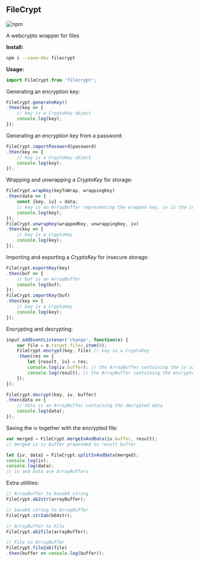 ## FileCrypt
![npm](https://img.shields.io/npm/dw/filecrypt.svg)

A webcrypto wrapper for files

**Install:**

```bash
npm i --save-dev filecrypt
```

**Usage:**

```javascript
import FileCrypt from 'filecrypt';
```
Generating an encryption key:
```javascript
FileCrypt.generateKey()
.then(key => {
    // key is a CryptoKey object
    console.log(key);
});
```
Generating an encryption key from a password:
```javascript
FileCrypt.importPassword(password)
.then(key => {
    // key is a CryptoKey object
    console.log(key);
});
```
Wrapping and unwrapping a *CryptoKey* for storage:
```javascript
FileCrypt.wrapKey(keyToWrap, wrappingKey)
.then(data => {
    const {key, iv} = data;
    // key is an ArrayBuffer representing the wrapped key, iv is the iv used
    console.log(key);
});
FileCrypt.unwrapKey(wrappedKey, unwrappingKey, iv)
.then(key => {
    // key is a CryptoKey
    console.log(key);
});
```
Importing and exporting a *CryptoKey* for insecure storage:
```javascript
FileCrypt.exportKey(key)
.then(buf => {
    // buf is an ArrayBuffer
    console.log(buf);
});
FileCrypt.importKey(buf)
.then(key => {
    // key is a CryptoKey
    console.log(key);
});
```
Encrypting and decrypting:
```javascript
input.addEventListener('change', function(e) {
	var file = e.target.files.item(0);
	FileCrypt.encrypt(key, file) // key is a CryptoKey
	.then(res => {
	    let {result, iv} = res;
	    console.log(iv.buffer); // the ArrayBuffer containing the iv used to encrypt
	    console.log(result); // the ArrayBuffer containing the encrypted data
	});
});

FileCrypt.decrypt(key, iv, buffer)
.then(data => {
    // data is an ArrayBuffer containing the decrypted data
    console.log(data);
});
```
Saving the iv together with the encrypted file:
```javascript
var merged = FileCrypt.mergeIvAndData(iv.buffer, result);
// merged is iv buffer prepended to result buffer

let {iv, data} = FileCrypt.splitIvAndData(merged);
console.log(iv);
console.log(data);
// iv and data are ArrayBuffers
```
Extra utilities:
```javascript
// ArrayBuffer to base64 string
FileCrypt.ab2str(arrayBuffer);

// base64 string to ArrayBuffer
FileCrypt.str2ab(b64str);

// ArrayBuffer to File
FileCrypt.ab2file(arrayBuffer);

// File to ArrayBuffer
FileCrypt.file2ab(file)
.then(buffer => console.log(buffer));
```